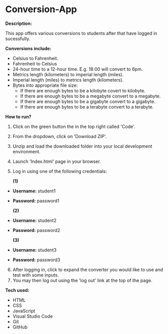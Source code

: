 # Conversion-App

**Description:**

This app offers various conversions to students after that have logged in sucessfully. 

**Conversions include:**
* Celsius to Fahrenheit.
* Fahrenheit to Celsius
* 24-hour time to a 12-hour time. E.g. 18:00 will convert to 6pm.
* Metrics length (kilometers) to imperial length (miles).
* Imperial length (miles) to metrics length (kilometers).
* Bytes into appropriate file size:
  * If there are enough bytes to be a kilobyte covert to kilobyte.
  * If there are enough bytes to be a megabyte convert to a megabyte.
  * If there are enough bytes to be a gigabyte convert to a gigabyte.
  * If there are enough bytes to be a terabyte convert to a terabyte.
  
**How to run?**
1. Click on the green button the in the top right called 'Code'.
2. From the dropdown, click on 'Download ZIP'.
3. Unzip and load the downloaded folder into your local development environment. 
4. Launch 'Index.html' page in your browser.
5. Log in using one of the following credentials:

    **(1)**
  * **Username:** student1
  * **Password:** password1

    **(2)**
  * **Username:** student2
  * **Password:** password2

    **(3)**
  * **Username:** student3
  * **Password:** password3
     
6. After logging in, click to expand the converter you would like to use and test with some inputs. 
7. You may then log out using the 'log out' link at the top of the page.

**Tech used:**
* HTML
* CSS
* JavaScript
* Visual Studio Code
* Git
* GitHub
